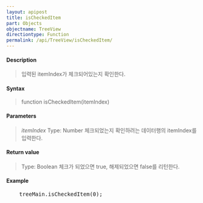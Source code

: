 ```yaml
---
layout: apipost
title: isCheckedItem
part: Objects
objectname: TreeView
directiontype: Function
permalink: /api/TreeView/isCheckedItem/
---
```



#### Description

> 입력된 itemIndex가 체크되어있는지 확인한다.

#### Syntax

> function isCheckedItem(itemIndex)

#### Parameters

> *itemIndex*
> Type: Number
> 체크되었는지 확인하려는 데이터행의 itemIndex를 입력한다.

#### Return value

> Type: Boolean
> 체크가 되었으면 true, 해제되었으면 false를 리턴한다.

#### Example

<pre class="prettyprint">
    treeMain.isCheckedItem(0);    
</pre>

